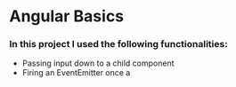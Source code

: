 # Angular Basics
### In this project I used the following functionalities:
- Passing input down to a child component
- Firing an EventEmitter once a 